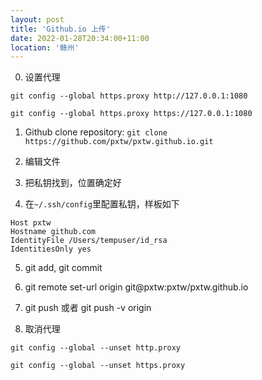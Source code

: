 ```yaml
---
layout: post
title: 'Github.io 上传'
date: 2022-01-28T20:34:00+11:00
location: '赣州'
---
```


0. 设置代理

```
git config --global https.proxy http://127.0.0.1:1080

git config --global https.proxy https://127.0.0.1:1080
```

1. Github clone repository: `git clone https://github.com/pxtw/pxtw.github.io.git` 

2. 编辑文件

3. 把私钥找到，位置确定好

4. 在`~/.ssh/config`里配置私钥，样板如下
```
Host pxtw
Hostname github.com
IdentityFile /Users/tempuser/id_rsa
IdentitiesOnly yes
```

5. git add, git commit

6. git remote set-url origin git@pxtw:pxtw/pxtw.github.io

7. git push 或者 git push -v origin

8. 取消代理

```
git config --global --unset http.proxy

git config --global --unset https.proxy
```
